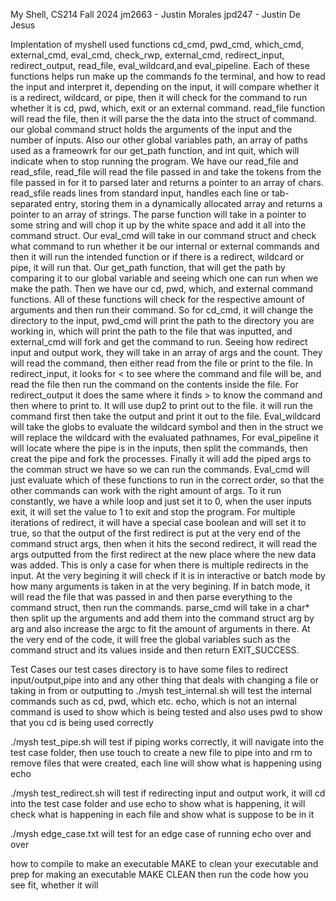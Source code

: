 My Shell, CS214 Fall 2024 
jm2663 - Justin Morales
jpd247 - Justin De Jesus

Implentation of myshell used functions cd_cmd, pwd_cmd, which_cmd, external_cmd, eval_cmd, check_rwp, external_cmd, redirect_input, redirect_output, read_file, eval_wildcard,and eval_pipeline. Each of these functions helps run make up the commands fo the terminal, and how to read the input and interpret it, depending on the input, it will compare whether it is a redirect, wildcard, or pipe, then it will check for the command to run whether it is cd, pwd, which, exit or an external command. read_file function will read the file, then it will parse the the data into the struct of command. our global command struct holds the arguments of the input and the number of inputs. Also our other global variables path, an array of paths used as a frameowrk for our get_path function, and int quit, which will indicate when to stop running the program. We have our read_file and read_sfile, read_file will read the file passed in and take the tokens from the file passed in for it to parsed later and returns a pointer to an array of chars. read_sfile reads lines from standard input, handles each line or tab-separated entry, storing them in a dynamically allocated array and returns a pointer to an array of strings. The parse function will take in a pointer to some string and will chop it up by the white space and add it all into the command struct. Our eval_cmd will take in our command struct and check what command to run whether it be our internal or external commands and then it will run the intended function or if there is a redirect, wildcard or pipe, it will run that. Our get_path function, that will get the path by comparing it to our global variable and seeing which one can run when we make the path. Then we have our cd, pwd, which, and external command functions. All of these functions will check for the respective amount of arguments and then run their command. So for cd_cmd, it will change the directory to the input, pwd_cmd will print the path to the directory you are working in, which will print the path to the file that was inputted, and external_cmd will fork and get the command to run. Seeing how redirect input and output work, they will take in an array of args and the count. They will read the command, then either read from the file or print to the file. In redirect_input, it looks for < to see where the command and file will be, and read the file then run the command on the contents inside the file. For redirect_output it does the same where it finds > to know the command and then where to print to. It will use dup2 to print out to the file. it will run the command first then take the output and print it out to the file. Eval_wildcard will take the globs to evaluate the wildcard symbol and then in the struct we will replace the wildcard with the evaluated pathnames, For eval_pipeline it will locate where the pipe is in the inputs, then split the commands, then creat the pipe and fork the processes. Finally it will add the piped args to the comman struct we have so we can run the commands. Eval_cmd will just evaluate which of these functions to run in the correct order, so that the other commands can work with the right amount of args. To it run constantly, we have a while loop and just set it to 0, when the user inputs exit, it will set the value to 1 to exit and stop the program. For multiple iterations of redirect, it will have a special case boolean and will set it to true, so that the output of the first redirect is put at the very end of the command struct args, then when it hits the second redirect, it will read the args outputted from the first redirect at the new place where the new data was added. This is only a case for when there is multiple redirects in the input. At the very begining it will check if it is in interactive or batch mode by how many arguments is taken in at the very begining. If in batch mode, it will read the file that was passed in and then parse everything to the command struct, then run the commands. parse_cmd will take in a char* then split up the arguments and add them into the command struct arg by arg and also increase the argc to fit the amount of arguments in there. At the very end of the code, it will free the global variables such as the command struct and its values inside and then return EXIT_SUCCESS.

Test Cases
our test cases directory is to have some files to redirect input/output,pipe into and any other thing that deals with changing a file or taking in from or outputting to
./mysh test_internal.sh 
will test the internal commands such as cd, pwd, which etc. echo, which is not an internal command is used to show which is being tested and also uses pwd to show that you cd is being used correctly

./mysh test_pipe.sh
will test if piping works correctly, it will navigate into the test case folder, then use touch to create a new file to pipe into and rm to remove files that were created, each line will show what is happening using echo

./mysh test_redirect.sh
will test if redirecting input and output work, it will cd into the test case folder and use echo to show what is happening, it will check what is happening in each file and show what is suppose to be in it

./mysh edge_case.txt
will test for an edge case of running echo over and over

how to compile
to make an executable 
MAKE
to clean your executable and prep for making an executable
MAKE CLEAN
then run the code how you see fit, whether it will